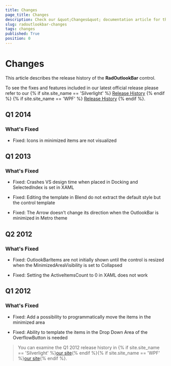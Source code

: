 ```yaml
---
title: Changes
page_title: Changes
description: Check our &quot;Changes&quot; documentation article for the RadOutlookBar WPF control.
slug: radoutlookbar-changes
tags: changes
published: True
position: 0
---
```


# Changes

This article describes the release history of the __RadOutlookBar__ control.

To see the fixes and features included in our latest official release please refer to our {% if site.site_name == 'Silverlight' %} [Release History](http://www.telerik.com/support/whats-new/silverlight/release-history) {% endif %} {% if site.site_name == 'WPF' %} [Release History](http://www.telerik.com/support/whats-new/wpf/release-history) {% endif %}.


## Q1 2014

### What's Fixed

* Fixed: Icons in minimized items are not visualized

## Q1 2013

### What's Fixed

* Fixed: Crashes VS design time when placed in Docking and SelectedIndex is set in XAML

* Fixed: Editing the template in Blend do not extract the default style but the control template

* Fixed: The Arrow doesn't change its direction when the OutlookBar is minimized in Metro theme

## Q2 2012

### What's Fixed

* Fixed: OutlookBarItems are not initially shown until the control is resized when the MinimizedAreaVisibility is set to Collapsed

* Fixed: Setting the ActiveItemsCount to 0 in XAML does not work

## Q1 2012

### What's Fixed

* Fixed: Add a possibility to programmatically move the items in the minimized area

* Fixed: Ability to template the items in the Drop Down Area of the OverflowButton is needed

>You can examine the Q1 2012 release history in {% if site.site_name == 'Silverlight' %}[our site](http://www.telerik.com/products/silverlight/whats-new/release_notes/q1-2012-version-2012-1-215-271395503.aspx){% endif %}{% if site.site_name == 'WPF' %}[our site](http://www.telerik.com/products/wpf/whats-new/release-history/q1-2012-version-2012-1-215-1506305735.aspx){% endif %}.